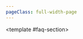 ```yaml
---
pageClass: full-width-page
---
```

<!-- 页面：挖矿 -->
<script setup>
  // 1. 导入自动生成的索引文件
import { dataMap } from '../../.vitepress/theme/data-index.js';
import MiningFAQ from '@/text/mining-faq.md';

// 定义所有表格的信息，用于循环创建内容和导航
const tables = [
  {
    id: 'scrap-durability-toughness-table',
    title: '废料&耐用性&韧性',
    data: dataMap['废料&耐用性&韧性']
  },
  {
    id: 'ore-table',
    title: '矿石',
    data: dataMap['矿石']
  },
  {
    id: 'mine1-normal-upgrades-table',
    title: '矿1常规升级',
    data: dataMap['矿1常规升级']
  },
  {
    id: 'mine1-crystal-upgrades-table',
    title: '矿1绿水晶升级',
    data: dataMap['矿1绿水晶升级']
  },

  {
    id: 'ingot-table',         // 用作锚点的唯一ID
    title: '锭',    // 表格的标题
    data: dataMap['锭'],           // 绑定的数据
  },
  {
    id: 'rareearth-table',
    title: '稀土',
    data: dataMap['稀土'],
  },
  {
    id: 'gas-smoke-table',
    title: '气体与烟雾',
    data: dataMap['气体与烟雾']
  },
  {
    id: 'gas-normal-upgrades-table',
    title: '气态常规升级',
    data: dataMap['气态常规升级']
  },
  {
    id: 'gas-crystal-upgrades-table',
    title: '气态水晶升级',
    data: dataMap['气态水晶升级']
  },
];

// 计算函数
/**
 * 定义“锭”成本的计算逻辑
 * @param {number} level - 用户输入的等级
 * @returns {number} - 计算出的所需锭数
 */
function calculateIngotCost(level) {
  if (level <= 0) return 0;
  const cost = Math.ceil(Math.pow(level, 1.5) * 10 + 50);
  return cost;
}

function calculateFireDamage(power) {
  return power * 12.5;
}
</script>

<!-- 2. 使用我们的自定义布局组件 -->
<TwoSectionsLayout>
  <!-- 2. 向 "data-section" 插槽中填充内容 -->
  <template #data-section>
    <div v-for="tableInfo in tables" :key="tableInfo.id">
      <h3 :id="tableInfo.id">{{ tableInfo.title }}</h3>
      <DynamicTable :data="tableInfo.data">
      <!-- 动态表格，可添加注释或计算器等额外内容 -->
        <!-- 稀土表格注释 -->
        <template #notes>
          <div v-if="tableInfo.id === 'rareearth-table'">
            <ul>
              <li>注：x为当前层数</li>
              <li>击碎时，获得2倍稀土，保持1秒击碎1次相当于+14.2层效率</li>
            </ul>
          </div>
        </template>
        <!-- 锭表格的注释和计算器 -->
        <div v-if="tableInfo.id === 'ingot-table'">
          <Calculator
            title="升级成本计算器"
            input-label="输入目标等级:"
            placeholder="例如: 50"
            result-prefix="预计需要"
            result-suffix="个锭"
            :calculation-fn="calculateIngotCost"
          />
          <ul style="margin-top: 1rem;">
            <li>注：计算针对水晶强化点满的情况</li>
          </ul>
        </div>
      </DynamicTable>
    </div>
  </template>

  <!-- 3. 向 "faq-section" 插槽中填充内容 -->
  <template #faq-section>
    <MiningFAQ />
  </template>

</TwoSectionsLayout>


